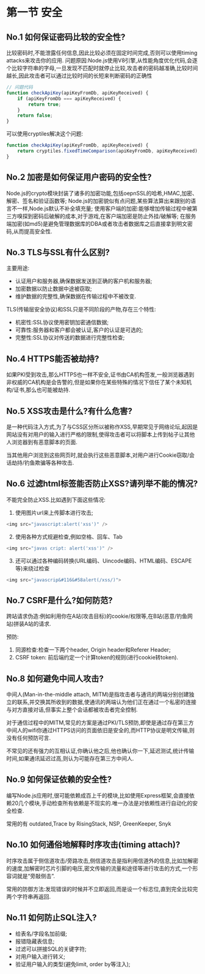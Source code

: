 # 第一节 安全

## No.1 如何保证密码比较的安全性?

比较密码时,不能泄露任何信息,因此比较必须在固定时间完成,否则可以使用timing attacks来攻击你的应用.
问题原因:Node.js使用V8引擎,从性能角度优化代码,会逐个比较字符串的字母,一旦发现不匹配时就停止比较,攻击者的密码越准确,比较时间越长,因此攻击者可以通过比较时间的长短来判断密码的正确性

```js
// 问题代码
function checkApiKey(apiKeyFromDb, apiKeyReceived) {
    if (apiKeyFromDb === apiKeyReceived) {
        return true;
    }
    return false;
}
```

可以使用cryptiles解决这个问题:

```js
function checkApiKey(apiKeyFromDb, apiKeyReceived) {
    return cryptiles.fixedTimeComparison(apiKeyFromDb, apiKeyReceived);
}
```

## No.2 加密是如何保证用户密码的安全性?

Node.js的crypto模块封装了诸多的加密功能,包括oepnSSL的哈希,HMAC,加密、解密、签名和验证函数等;
Node.js的加密貌似有点问题,某些算法算出来跟别的语言不一样,Node.js默认不补全填充量;
使用客户端的加密:能够增加传输过程中被第三方嗅探到密码后破解的成本,对于游戏,在客户端加密是防止外挂/破解等;
在服务端加密(如md5)是避免管理数据库的DBA或者攻击者数据库之后直接拿到明文密码,从而提高安全性.

## No.3 TLS与SSL有什么区别?

主要用途:

* 认证用户和服务器,确保数据发送到正确的客户机和服务器;
* 加密数据以防止数据中途被窃取;
* 维护数据的完整性,确保数据在传输过程中不被改变.

TLS(传输层安全协议)和SSL只是不同阶段的产物,存在三个特性:

* 机密性:SSL协议使用密钥加密通信数据;
* 可靠性:服务器和客户都会被认证,客户的认证是可选的;
* 完整性:SSL协议对传送的数据进行完整性检查;

## No.4 HTTPS能否被劫持?

如果PKI受到攻击,那么HTTPS也一样不安全,证书由CA机构签发,一般浏览器遇到非权威的CA机构是会告警的,但是如果你在某些特殊的情况下信任了某个未知机构/证书,那么也可能被劫持.

## No.5 XSS攻击是什么?有什么危害?

是一种代码注入方式,为了与CSS区分所以被称作XSS,早期常见于网络论坛,起因是网站没有对用户的输入进行严格的限制,使得攻击者可以将脚本上传到帖子让其他人浏览器到有恶意脚本的页面.

当其他用户浏览到这些网页时,就会执行这些恶意脚本,对用户进行Cookie窃取/会话劫持/钓鱼欺骗等各种攻击.

## No.6 过滤html标签能否防止XSS?请列举不能的情况?

不能完全防止XSS.比如遇到下面这些情况:

1. 使用图片url来上传脚本进行攻击;

```js
<img src="javascript:alert('xss')" />
```

2. 使用各种方式规避检查,例如空格、回车、Tab

```js
<img src="javas cript: alert('xss')" />
```

3. 还可以通过各种编码转换(URL编码、Uincode编码、HTML编码、ESCAPE等)来绕过检查

```js
<img src="javascrip&#116&#58alert(/xss/)">
```

## No.7 CSRF是什么?如何防范?

跨站请求伪造:例如利用你在A站(攻击目标)的cookie/权限等,在B站(恶意/钓鱼网站)拼装A站的请求.

预防:

1. 同源检查:检查一下两个header, Origin header和Referer Header;
2. CSRF token: 前后端约定一个计算token的规则(进行cookie转token).

## No.8 如何避免中间人攻击?

中间人(Man-in-the-middle attach, MITM)是指攻击者与通讯的两端分别创建独立的联系,并交换其所收到的数据,使通讯的两端认为他们正在通过一个私密的连接与对方直接对话,但事实上整个会话都被攻击者完全控制.

对于通信过程中的MITM,常见的方案是通过PKI/TLS预防,即使是通过存在第三方中间人的wifi你通过HTTPS访问的页面依旧是安全的,而HTTP协议是明文传输,则没有任何预防可言.

不常见的还有强力的互相认证,你确认他之后,他也确认你一下,延迟测试,统计传输时间,如果通讯延迟过高,则认为可能存在第三方中间人.

## No.9 如何保证依赖的安全性?

编写Node.js应用时,很可能依赖成百上千的模块,比如使用Express框架,会直接依赖20几个模块,手动检查所有依赖是不现实的.唯一办法是对依赖性进行自动化的安全检查.

常用的有 outdated,Trace by RisingStack, NSP, GreenKeeper, Snyk

## No.10 如何通俗地解释时序攻击(timing attach)?

时序攻击属于侧信道攻击/旁路攻击,侧信道攻击是指利用信道外的信息,比如加解密的速度,加解密时芯片引脚的电压,密文传输的流量和途径等进行攻击的方式,一个形容词就是“旁敲侧击”.

常用的防御方法:发现错误的时候并不立即返回,而是设一个标志位,直到完全比较完两个字符串再返回.

## No.11 如何防止SQL注入?

* 给表名/字段名加前缀;
* 报错隐藏表信息;
* 过滤可以拼接SQL的关键字符;
* 对用户输入进行转义;
* 验证用户输入的类型(避免limit, order by等注入);
